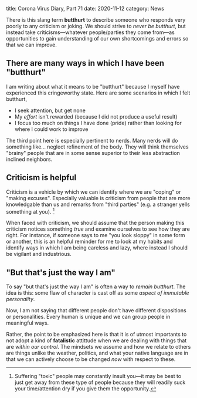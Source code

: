 title: Corona Virus Diary, Part 71
date: 2020-11-12
category: News

There is this slang term **butthurt** to describe someone who responds
very poorly to any criticism or joking. We should strive to *never be
butthurt*, but instead take criticisms&mdash;whatever people/parties
they come from&mdash;as opportunities to gain understanding of our own
shortcomings and errors so that we can improve.

There are many ways in which I have been "butthurt"
---------------------------------------------------

I am writing about what it means to be "butthurt" because I myself
have experienced this cringeworthy state. Here are some scenarios in
which I felt butthurt,

- I seek attention, but get none
- My *effort* isn't rewarded (because I did not produce a useful
  result)
- I focus too much on things I have done (pride) rather than looking
  for where I could work to improve
  
The third point here is especially pertinent to nerds. Many nerds will
do something like... neglect refinement of the body. They will think
themselves "brainy" people that are in some sense superior to their
less abstraction inclined neighbors.

Criticism is helpful
--------------------

Criticism is a vehicle by which we can identify where we are "coping"
or "making excuses". Especially valuable is criticism from people that
are more knowledgable than us and remarks from "third parties" (e.g. a
stranger yells something at you). [^1]

When faced with criticism, we should assume that the person making
this criticism notices something *true* and examine ourselves to see
how they are right. For instance, if someone says to me "you look
sloppy" in some form or another, this is an helpful reminder for me to
look at my habits and identify ways in which I am being careless and
lazy, where instead I should be vigilant and industrious.

"But that's just the way I am"
------------------------------

To say "but that's just the way I am" is often a way to *remain
butthurt*. The idea is this: some flaw of character is cast off as
some *aspect of immutable personality*.

Now, I am not saying that different people don't have different
dispositions or personalities. Every human is unique and we can group
people in meaningful ways.

Rather, the point to be emphasized here is that it is of utmost
importants to not adopt a kind of **fatalistic** attittude when we are
dealing with things that are *within our control*. The mindsets we
assume and how we relate to others are things unlike the weather,
politics, and what your native language are in that we can actively
choose to be changed *now* with respect to these.

[^1]: Suffering "toxic" people may constantly insult you&mdash;it may be
best to just get away from these type of people because they will
readily suck your time/attention dry if you give them the opportunity.
